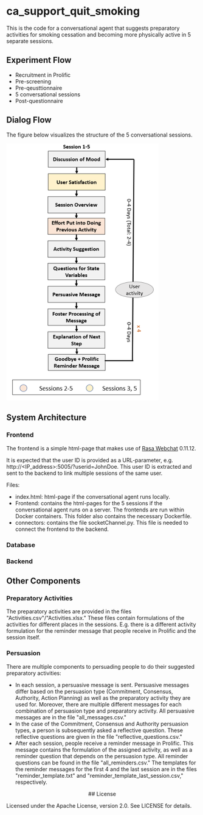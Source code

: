 # ca_support_quit_smoking

This is the code for a conversational agent that suggests preparatory activities for smoking cessation and becoming more physically active in 5 separate sessions.

## Experiment Flow

- Recruitment in Prolific
- Pre-screening
- Pre-qeusttionnaire
- 5 conversational sessions
- Post-questionnaire

## Dialog Flow

The figure below visualizes the structure of the 5 conversational sessions.

<img src = "Images/Dialog_Flow.PNG" width = "400" title="Dialog Flow">

## System Architecture

### Frontend
The frontend is a simple html-page that makes use of [Rasa Webchat](https://github.com/botfront/rasa-webchat) 0.11.12.

It is expected that the user ID is provided as a URL-parameter, e.g. http://<IP_address>:5005/?userid=JohnDoe. This user ID is extracted and sent to the backend to link multiple sessions of the same user.

Files:
- index.html: html-page if the conversational agent runs locally.
- Frontend: contains the html-pages for the 5 sessions if the conversational agent runs on a server. The frontends are run within Docker containers. This folder also contains the necessary Dockerfile.
- connectors: contains the file socketChannel.py. This file is needed to connect the frontend to the backend.

### Database


### Backend

## Other Components

### Preparatory Activities

The preparatory activities are provided in the files "Activities.csv"/"Activities.xlsx." These files contain formulations of the activities for different places in the sessions. E.g. there is a different activity formulation for the reminder message that people receive in Prolific and the session itself.

### Persuasion

There are multiple components to persuading people to do their suggested preparatory activities:
- In each session, a persuasive message is sent. Persuasive messages differ based on the persuasion type (Commitment, Consensus, Authority, Action Planning) as well as the preparatory activity they are used for. Moreover, there are multiple different messages for each combination of persuasion type and preparatory activity. All persuasive messages are in the file "all_messages.csv."
- In the case of the Commitment, Consensus and Authority persuasion types, a person is subsequently asked a reflective question. These reflective questions are given in the file "reflective_questions.csv."
- After each session, people receive a reminder message in Prolific. This message contains the formulation of the assigned activity, as well as a reminder question that depends on the persuasion type. All reminder questions can be found in the file "all_reminders.csv." The templates for the reminder messages for the first 4 and the last session are in the files "reminder_template.txt" and "reminder_template_last_session.csv," respectively.

<p align="center"> ## License </p>

Licensed under the Apache License, version 2.0. See LICENSE for details.